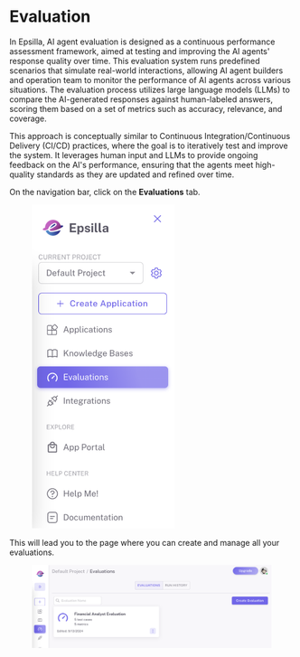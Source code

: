 # Evaluation

In Epsilla, AI agent evaluation is designed as a continuous performance assessment framework, aimed at testing and improving the AI agents' response quality over time. This evaluation system runs predefined scenarios that simulate real-world interactions, allowing AI agent builders and operation team to monitor the performance of AI agents across various situations. The evaluation process utilizes large language models (LLMs) to compare the AI-generated responses against human-labeled answers, scoring them based on a set of metrics such as accuracy, relevance, and coverage.

This approach is conceptually similar to Continuous Integration/Continuous Delivery (CI/CD) practices, where the goal is to iteratively test and improve the system. It leverages human input and LLMs to provide ongoing feedback on the AI's performance, ensuring that the agents meet high-quality standards as they are updated and refined over time.

On the navigation bar, click on the **Evaluations** tab.

<figure><img src="../.gitbook/assets/Screenshot 2024-10-12 at 11.55.33 PM.png" alt="" width="253"><figcaption></figcaption></figure>

This will lead you to the page where you can create and manage all your evaluations.

<figure><img src="../.gitbook/assets/Screenshot 2024-10-12 at 11.59.24 PM.png" alt=""><figcaption></figcaption></figure>
